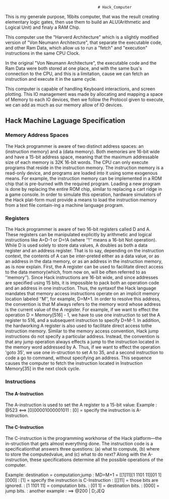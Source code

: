                                              # Hack_Computer

This is my generale purpose, 16bits computer, that was the result creating elementary logic gates, then use them to build an ALU(Arithmetic and Logical Unit) and finaly
 a RAM Chip.

This computer use the "Harverd Architecture" which is a slightly modified version of "Von Neumann Architecture", that separate the executable code, and other Ram Data,
which allow us to run a "fetch" and "execution" instructions in the same CPU Clock.

In the original "Von Neumann Architecture", the executable code and the Ram Data were both stored at one place, and with the same bus's connection to the CPU,
and this is a limitation, cause we can fetch an instruction and execute it in the same cycle.

This computer is capable of handling Keyboard interactions, and screen plotting. This IO management was made by allocating and mapping a space of Memory 
to each IO devices, then we follow the Protocol given to execute, we can add as much as our memory allow of IO devices.

## Hack Machine Laguage Specification

### Memory Address Spaces
The Hack programmer is aware of two distinct address spaces: an (instruction memory) and a (data memory). 
Both memories are 16-bit wide and have a 15-bit address space, meaning that the maximum addressable size of each memory is 32K 16-bit words.
The CPU can only execute programs that reside in the instruction memory. The instruction memory is a read-only device, and programs are loaded into it using some exogenous means.
For example, the instruction memory can be implemented in a ROM chip that is pre-burned with the required program. Loading a new program is done by replacing the entire ROM chip,
similar to replacing a cart ridge in a game console. 
In order to simulate this operation, hardware simulators of the Hack plat-form must provide a means to load the instruction memory from a text file contain-ing a machine language program.


### Registers 
The Hack programmer is aware of two 16-bit registers called D and A. These registers can be manipulated explicitly by arithmetic and logical instructions
like A=D-1 or D=!A (where ‘‘!’’ means a 16-bit Not operation). While D is used solely to store data values, A doubles as both a data register and an address register.
That is to say, depending on the instruction context, the contents of A can be inter-preted either as a data value, or as an address in the data memory, or as an address in the instruction memory,
as is now explain.
First, the A register can be used to facilitate direct access to the data memory(which, from now on, will be often referred to as ‘‘memory’’). Since Hack instructions are 16-bit wide,
and since addresses are specified using 15 bits, it is impossible to pack both an operation code and an address in one instruction.
Thus, the syntaxof the Hack language mandates that memory access instructions operate on an implicit memory location labeled ‘‘M’’, for example, D=M+1.
In order to resolve this address, the convention is that M always refers to the memory word whose address is the current value of the A register.
For example, if we want to effect the operation D = Memory[516] - 1, we have to use one instruction to set the A register to 516, and a subsequent instruction to specify D=M-1.
In addition, the hardworking A register is also used to facilitate direct access tothe instruction memory. 
Similar to the memory access convention, Hack jump instructions do not specify a particular address.
Instead, the convention is that any jump operation always effects a jump to the instruction located in the memory word addressed by A.
Thus, if we want to effect the operation 'goto 35', we use one in-struction to set A to 35, and a second instruction to code a go to command, without specifying an address.
This sequence causes the computer to fetch the instruction located in Instruction Memory[35] in the next clock cycle.

### Instructions

#### The A-Instruction 
The A-instruction is used to set the A register to a 15-bit value:
      Example : @523 <==> [0]00001000001011
              : [0] = specify the instruction is A-Instruction.

#### The C-Instruction 
The C-instruction is the programming workhorse of the Hack platform—the in-struction that gets almost everything done. 
The instruction code is a specificationthat answers three questions: 
(a) what to compute, (b) where to store the computedvalue, and (c) what to do next? 
Along with the A-instruction, these specifications determine all the possible operations of the computer.
      
Example: destination = computation;jump
       : MD=M+1 = [[1]11][1 1101 11][01 1][000]
       : [1] = specify the instruction is C-Instruction
       : [[]11] = those bits are ignored.
       : [1 1101 11] = computation bits.
       : [01 1] = destination bits.
       : [000] = jump bits.
       : another example : ==> @200 | D;JEQ

